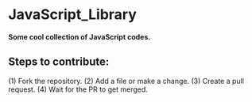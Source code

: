 # JavaScript_Library

#### Some cool collection of JavaScript codes.

## Steps to contribute:
(1) Fork the repository.
(2) Add a file or make a change. 
(3) Create a pull request. 
(4) Wait for the PR to get merged.
